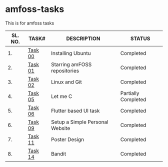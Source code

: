 # amfoss-tasks
This is for amfoss tasks

SL. NO. | TASK# | DESCRIPTION | STATUS |
|-------|-------|-------------|--------|
| 1.| [Task 00](https://github.com/Den1f/amfoss-tasks/tree/main/Task%2000) | Installing Ubuntu | Completed | 
| 2.| [Task 01](https://github.com/Den1f/amfoss-tasks/tree/main/Task%2001) | Starring amFOSS repositories | Completed |
| 3.| [Task 02](https://github.com/Den1f/amfoss-tasks/tree/main/Task%2002) | Linux and Git | Completed |
| 4.| [Task 05](https://github.com/Den1f/amfoss-tasks/tree/main/Task%2005) | Let me C | Partially Completed  |
| 5.| [Task 06](https://github.com/Den1f/amfoss-tasks/tree/main/Task%2006) | Flutter based UI task | Completed |
| 6.| [Task 09](https://github.com/Den1f/amfoss-tasks/tree/main/Task%2009) | Setup a Simple Personal Website | Completed |
| 7.| [Task 11](https://github.com/Den1f/amfoss-tasks/tree/main/Task%2011) | Poster Design | Completed |
| 8.| [Task 14](https://github.com/Den1f/amfoss-tasks/tree/main/Task%2014) | Bandit | Completed |
